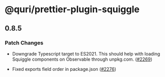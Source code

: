 # @quri/prettier-plugin-squiggle

## 0.8.5

### Patch Changes

- Downgrade Typescript target to ES2021. This should help with loading Squiggle components on Observable through unpkg.com. ([#2269](https://github.com/quantified-uncertainty/squiggle/pull/2269))

- Fixed exports field order in package.json ([#2276](https://github.com/quantified-uncertainty/squiggle/pull/2276))
